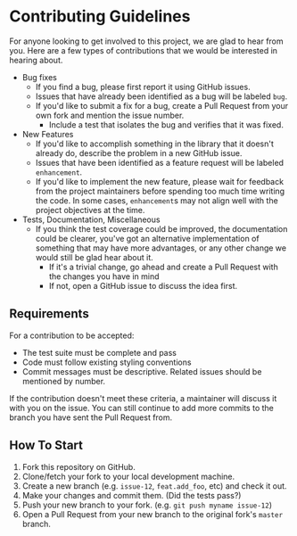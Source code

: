 # Contributing Guidelines

For anyone looking to get involved to this project, we are glad to hear from you. Here are a few types of contributions
that we would be interested in hearing about.

*  Bug fixes
    -  If you find a bug, please first report it using GitHub issues.
    -  Issues that have already been identified as a bug will be labeled `bug`.
    -  If you'd like to submit a fix for a bug, create a Pull Request from your own fork and mention the issue number.
        +  Include a test that isolates the bug and verifies that it was fixed.
*  New Features
    -  If you'd like to accomplish something in the library that it doesn't already do, describe the problem in a new
       GitHub issue.
    -  Issues that have been identified as a feature request will be labeled `enhancement`.
    -  If you'd like to implement the new feature, please wait for feedback from the project maintainers before spending
       too much time writing the code. In some cases, `enhancement`s may not align well with the project objectives at
       the time.
*  Tests, Documentation, Miscellaneous
    -  If you think the test coverage could be improved, the documentation could be clearer, you've got an alternative
       implementation of something that may have more advantages, or any other change we would still be glad hear about
       it.
       -  If it's a trivial change, go ahead and create a Pull Request with the changes you have in mind
       -  If not, open a GitHub issue to discuss the idea first.

## Requirements

For a contribution to be accepted:

*  The test suite must be complete and pass
*  Code must follow existing styling conventions
*  Commit messages must be descriptive. Related issues should be mentioned by number.

If the contribution doesn't meet these criteria, a maintainer will discuss it with you on the issue. You can still
continue to add more commits to the branch you have sent the Pull Request from.

## How To Start

1. Fork this repository on GitHub.
1. Clone/fetch your fork to your local development machine.
1. Create a new branch (e.g. `issue-12`, `feat.add_foo`, etc) and check it out.
1. Make your changes and commit them. (Did the tests pass?)
1. Push your new branch to your fork. (e.g. `git push myname issue-12`)
1. Open a Pull Request from your new branch to the original fork's `master` branch.
